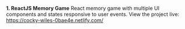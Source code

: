 **1. ReactJS Memory Game**
React memory game with multiple UI components and states responsive to user events.
View the project live:
https://cocky-wiles-0bae4e.netlify.com/
